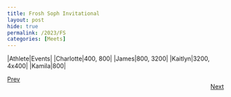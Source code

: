 ```yaml
---
title: Frosh Soph Invitational
layout: post
hide: true
permalink: /2023/FS
categories: [Meets]
---
```


|Athlete|Events|
|Charlotte|400, 800|
|James|800, 3200|
|Kaitlyn|3200, 4x400|
|Kamila|800|

<div style="text-align: left"> <a href="{{site.baseurl}}/2023/RB">Prev</a></div> 
<div style="text-align: right"> <a href="{{site.baseurl}}/2023/MC">Next</a></div>